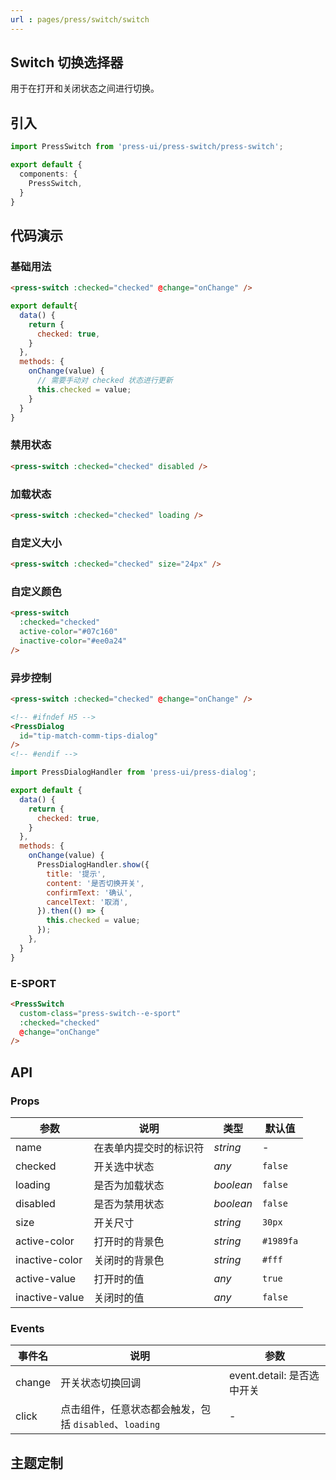 ```yaml
---
url : pages/press/switch/switch
---
```


## Switch 切换选择器


用于在打开和关闭状态之间进行切换。

## 引入

```ts
import PressSwitch from 'press-ui/press-switch/press-switch';

export default {
  components: {
    PressSwitch,
  }
}
```

## 代码演示

### 基础用法

```html
<press-switch :checked="checked" @change="onChange" />
```

```javascript
export default{
  data() {
    return {
      checked: true,
    }
  },
  methods: {
    onChange(value) {
      // 需要手动对 checked 状态进行更新
      this.checked = value;
    }
  }
}
```

### 禁用状态

```html
<press-switch :checked="checked" disabled />
```

### 加载状态

```html
<press-switch :checked="checked" loading />
```

### 自定义大小

```html
<press-switch :checked="checked" size="24px" />
```

### 自定义颜色

```html
<press-switch
  :checked="checked"
  active-color="#07c160"
  inactive-color="#ee0a24"
/>
```

### 异步控制

```html
<press-switch :checked="checked" @change="onChange" />

<!-- #ifndef H5 -->
<PressDialog
  id="tip-match-comm-tips-dialog"
/>
<!-- #endif -->
```

```js
import PressDialogHandler from 'press-ui/press-dialog';

export default {
  data() {
    return {
      checked: true,
    }
  },
  methods: {
    onChange(value) {
      PressDialogHandler.show({
        title: '提示',
        content: '是否切换开关',
        confirmText: '确认',
        cancelText: '取消',
      }).then(() => {
        this.checked = value;
      });
    },
  }
}
```

### E-SPORT

```html
<PressSwitch
  custom-class="press-switch--e-sport"
  :checked="checked"
  @change="onChange"
/>
```

## API

### Props

| 参数           | 说明                   | 类型      | 默认值    |
| -------------- | ---------------------- | --------- | --------- |
| name           | 在表单内提交时的标识符 | _string_  | -         |
| checked        | 开关选中状态           | _any_     | `false`   |
| loading        | 是否为加载状态         | _boolean_ | `false`   |
| disabled       | 是否为禁用状态         | _boolean_ | `false`   |
| size           | 开关尺寸               | _string_  | `30px`    |
| active-color   | 打开时的背景色         | _string_  | `#1989fa` |
| inactive-color | 关闭时的背景色         | _string_  | `#fff`    |
| active-value   | 打开时的值             | _any_     | `true`    |
| inactive-value | 关闭时的值             | _any_     | `false`   |

### Events

| 事件名 | 说明                                                   | 参数                       |
| ------ | ------------------------------------------------------ | -------------------------- |
| change | 开关状态切换回调                                       | event.detail: 是否选中开关 |
| click  | 点击组件，任意状态都会触发，包括 `disabled`、`loading` | -                          |

## 主题定制

<theme-config />